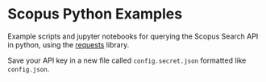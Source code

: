 # Scopus Python Examples
Example scripts and jupyter notebooks for querying the Scopus Search API in python, using the [requests](https://requests.readthedocs.io/en/master/) library.

Save your API key in a new file called `config.secret.json` formatted like `config.json`.
